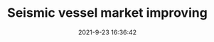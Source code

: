 ---
"title": "Seismic vessel market improving"
"date": "2021-9-23 16:36:42"
"feed_name": "OFFSHOREMAG"
"feed_website": "https://www.offshore-mag.com/"
"feed_rss": "https://www.offshore-mag.com/__rss/website-scheduled-content.xml?input=%7B%22sectionAlias%22%3A%22home%22%7D"
"link": "https://www.offshore-mag.com/geosciences/article/14210910/seismic-vessel-market-improving-rystad-energy-says"
"file": "_posts/2021-1-1-2adeba30a666de15a6506e920a0b6854429e7b1a.md"
"accident": "0"
"drilling": "0"
"dead": "0"
"injured": "0"
"where": "unknown site"
---